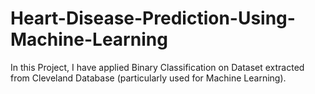 # Heart-Disease-Prediction-Using-Machine-Learning
In this Project, I have applied Binary Classification on Dataset extracted from Cleveland Database (particularly used for Machine Learning).  
